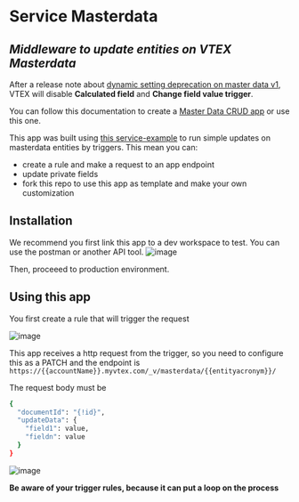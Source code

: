 # Service Masterdata
## _Middleware to update entities on VTEX Masterdata_

After a release note about [dynamic setting deprecation on master data v1](https://help.vtex.com/en/announcements/master-data-v1-dynamic-settings-deprecation--4a1FZX8wGeHLcOyMg0egg8), VTEX will disable **Calculated field** and **Change field value trigger**.

You can follow this documentation to create a [Master Data CRUD app](https://developers.vtex.com/docs/guides/create-master-data-crud-app) or use this one.

This app was built using [this service-example](https://github.com/vtex-apps/service-example?tab=readme-ov-file) to run simple updates on masterdata entities by triggers.
This mean you can:
- create a rule and make a request to an app endpoint
- update private fields
- fork this repo to use this app as template and make your own customization

## Installation

We recommend you first link this app to a dev workspace to test. You can use the postman or another API tool.
![image](https://github.com/amaurypavao/service-masterdata-vtex/assets/94199726/22873629-9876-4be4-9605-9ab5a27b14b1)

Then, proceeed to production environment.

## Using this app

You first create a rule that will trigger the request

![image](https://github.com/amaurypavao/service-masterdata-vtex/assets/94199726/e949016c-103a-4a81-b8e9-76d1a5796f56)

This app receives a http request from the trigger, so you need to configure this as a PATCH and the endpoint is
``
https://{{accountName}}.myvtex.com/_v/masterdata/{{entityacronym}}/
``

The request body must be
```sh
{
  "documentId": "{!id}", 
  "updateData": {
    "field1": value,
    "fieldn": value
  }
}
```
![image](https://github.com/amaurypavao/service-masterdata-vtex/assets/94199726/cc6d8f67-c4f5-4d2c-8dca-567c182fa5be)

**Be aware of your trigger rules, because it can put a loop on the process**

